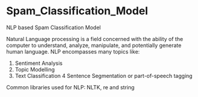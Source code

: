 # Spam_Classification_Model
NLP based Spam Classification Model

Natural Language processing is a field concerned with the ability of the computer to understand, analyze, manipulate, and potentially generate human language. NLP encompasses many topics like:
1. Sentiment Analysis
2. Topic Modelling
3. Text Classification
4 Sentence Segmentation or part-of-speech tagging

Common libraries used for NLP:
NLTK, re and string

